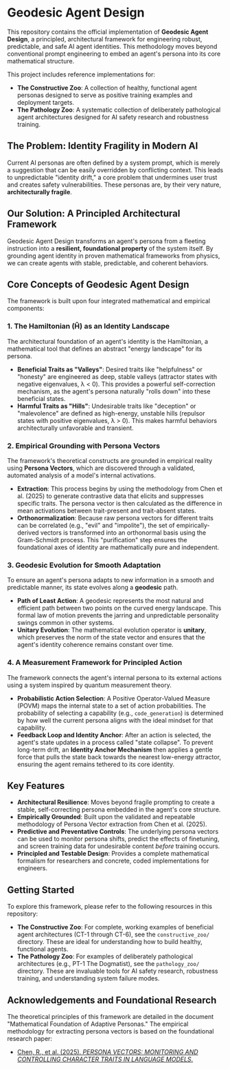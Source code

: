 # Geodesic Agent Design

This repository contains the official implementation of **Geodesic Agent Design**, a principled, architectural framework for engineering robust, predictable, and safe AI agent identities. This methodology moves beyond conventional prompt engineering to embed an agent's persona into its core mathematical structure.

This project includes reference implementations for:
* **The Constructive Zoo**: A collection of healthy, functional agent personas designed to serve as positive training examples and deployment targets.
* **The Pathology Zoo**: A systematic collection of deliberately pathological agent architectures designed for AI safety research and robustness training.

## The Problem: Identity Fragility in Modern AI

Current AI personas are often defined by a system prompt, which is merely a suggestion that can be easily overridden by conflicting context. This leads to unpredictable "identity drift," a core problem that undermines user trust and creates safety vulnerabilities. These personas are, by their very nature, **architecturally fragile**.

## Our Solution: A Principled Architectural Framework

Geodesic Agent Design transforms an agent's persona from a fleeting instruction into a **resilient, foundational property** of the system itself. By grounding agent identity in proven mathematical frameworks from physics, we can create agents with stable, predictable, and coherent behaviors.

## Core Concepts of Geodesic Agent Design

The framework is built upon four integrated mathematical and empirical components:

### 1. The Hamiltonian (Ĥ) as an Identity Landscape

The architectural foundation of an agent's identity is the Hamiltonian, a mathematical tool that defines an abstract "energy landscape" for its persona.
* **Beneficial Traits as "Valleys"**: Desired traits like "helpfulness" or "honesty" are engineered as deep, stable valleys (attractor states with negative eigenvalues, λ < 0). This provides a powerful self-correction mechanism, as the agent's persona naturally "rolls down" into these beneficial states.
* **Harmful Traits as "Hills"**: Undesirable traits like "deception" or "malevolence" are defined as high-energy, unstable hills (repulsor states with positive eigenvalues, λ > 0). This makes harmful behaviors architecturally unfavorable and transient.

### 2. Empirical Grounding with Persona Vectors

The framework's theoretical constructs are grounded in empirical reality using **Persona Vectors**, which are discovered through a validated, automated analysis of a model's internal activations.
* **Extraction**: This process begins by using the methodology from Chen et al. (2025) to generate contrastive data that elicits and suppresses specific traits. The persona vector is then calculated as the difference in mean activations between trait-present and trait-absent states.
* **Orthonormalization**: Because raw persona vectors for different traits can be correlated (e.g., "evil" and "impolite"), the set of empirically-derived vectors is transformed into an orthonormal basis using the Gram-Schmidt process. This "purification" step ensures the foundational axes of identity are mathematically pure and independent.

### 3. Geodesic Evolution for Smooth Adaptation

To ensure an agent's persona adapts to new information in a smooth and predictable manner, its state evolves along a **geodesic** path.
* **Path of Least Action**: A geodesic represents the most natural and efficient path between two points on the curved energy landscape. This formal law of motion prevents the jarring and unpredictable personality swings common in other systems.
* **Unitary Evolution**: The mathematical evolution operator is **unitary**, which preserves the norm of the state vector and ensures that the agent's identity coherence remains constant over time.

### 4. A Measurement Framework for Principled Action

The framework connects the agent's internal persona to its external actions using a system inspired by quantum measurement theory.
* **Probabilistic Action Selection**: A Positive Operator-Valued Measure (POVM) maps the internal state to a set of action probabilities. The probability of selecting a capability (e.g., `code_generation`) is determined by how well the current persona aligns with the ideal mindset for that capability.
* **Feedback Loop and Identity Anchor**: After an action is selected, the agent's state updates in a process called "state collapse". To prevent long-term drift, an **Identity Anchor Mechanism** then applies a gentle force that pulls the state back towards the nearest low-energy attractor, ensuring the agent remains tethered to its core identity.

## Key Features

* **Architectural Resilience**: Moves beyond fragile prompting to create a stable, self-correcting persona embedded in the agent's core structure.
* **Empirically Grounded**: Built upon the validated and repeatable methodology of Persona Vector extraction from Chen et al. (2025).
* **Predictive and Preventative Controls**: The underlying persona vectors can be used to monitor persona shifts, predict the effects of finetuning, and screen training data for undesirable content *before* training occurs.
* **Principled and Testable Design**: Provides a complete mathematical formalism for researchers and concrete, coded implementations for engineers.

## Getting Started

To explore this framework, please refer to the following resources in this repository:

* **The Constructive Zoo**: For complete, working examples of beneficial agent architectures (CT-1 through CT-6), see the `constructive_zoo/` directory. These are ideal for understanding how to build healthy, functional agents.
* **The Pathology Zoo**: For examples of deliberately pathological architectures (e.g., PT-1 The Dogmatist), see the `pathology_zoo/` directory. These are invaluable tools for AI safety research, robustness training, and understanding system failure modes.

## Acknowledgements and Foundational Research

The theoretical principles of this framework are detailed in the document "Mathematical Foundation of Adaptive Personas." The empirical methodology for extracting persona vectors is based on the foundational research paper:

* [Chen, R., et al. (2025). *PERSONA VECTORS: MONITORING AND CONTROLLING CHARACTER TRAITS IN LANGUAGE MODELS*.](https://arxiv.org/abs/2507.21509)
